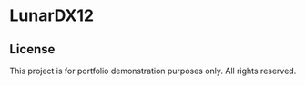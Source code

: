 # LunarDX12

## License
This project is for portfolio demonstration purposes only. All rights reserved.